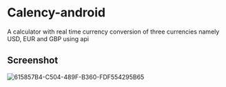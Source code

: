 # Calency-android

 A calculator with real time currency conversion of three currencies namely USD, EUR and GBP using api

## Screenshot

![615857B4-C504-489F-B360-FDF554295B65](https://user-images.githubusercontent.com/30840527/63653851-04b99500-c790-11e9-866d-68bd7ee5e4ba.jpeg)

